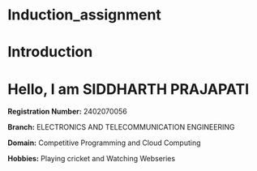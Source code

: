 # Induction_assignment

# Introduction
# Hello, I am SIDDHARTH PRAJAPATI

**Registration Number:** 2402070056

**Branch:** ELECTRONICS AND TELECOMMUNICATION ENGINEERING

**Domain:** Competitive Programming and Cloud Computing 

**Hobbies:** Playing cricket and Watching Webseries
